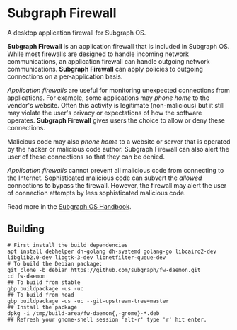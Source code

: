 # Subgraph Firewall

A desktop application firewall for Subgraph OS.

**Subgraph Firewall** is an application firewall that is included in Subgraph OS.
While most firewalls are designed to handle incoming network communications, an
application firewall can handle outgoing network communications. **Subgraph Firewall**
can apply policies to outgoing connections on a per-application basis.

_Application firewalls_ are useful for monitoring unexpected connections from applications.
For example, some applications may _phone home_ to the vendor's website.
Often this activity is legitimate (non-malicious) but it still may violate the user's
privacy or expectations of how the software operates.
**Subgraph Firewall** gives users the choice to allow or deny these connections.

Malicious code may also _phone home_ to a website or server that is operated by the
hacker or malicious code author. Subgraph Firewall can also alert the user of these connections so that they can be denied.

_Application firewalls_ cannot prevent all malicious code from connecting to the Internet.
Sophisticated malicious code can subvert the _allowed_ connections to bypass the firewall.
However, the firewall may alert the user of connection attempts by less sophisticated malicious code.

Read more in the [Subgraph OS Handbook](https://subgraph.com/sgos-handbook/sgos_handbook.shtml#monitoring-outgoing-connections-with-subgraph-firewall).


## Building


```
# First install the build dependencies
apt install debhelper dh-golang dh-systemd golang-go libcairo2-dev libglib2.0-dev libgtk-3-dev libnetfilter-queue-dev
# To build the Debian package:
git clone -b debian https://github.com/subgraph/fw-daemon.git
cd fw-daemon
## To build from stable
gbp buildpackage -us -uc
## To build from head
gbp buildpackage -us -uc --git-upstream-tree=master
## Install the package
dpkg -i /tmp/build-area/fw-daemon{,-gnome}-*.deb
## Refresh your gnome-shell session 'alt-r' type 'r' hit enter.
```
